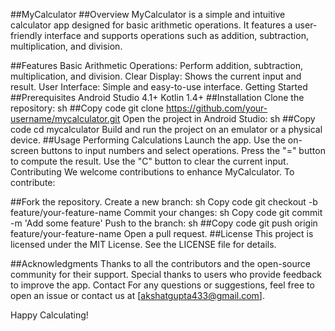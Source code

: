 ##MyCalculator
##Overview
MyCalculator is a simple and intuitive calculator app designed for basic arithmetic operations. It features a user-friendly interface and supports operations such as addition, subtraction, multiplication, and division.

##Features
Basic Arithmetic Operations: Perform addition, subtraction, multiplication, and division.
Clear Display: Shows the current input and result.
User Interface: Simple and easy-to-use interface.
Getting Started
##Prerequisites
Android Studio 4.1+
Kotlin 1.4+
##Installation
Clone the repository:
sh
##Copy code
git clone https://github.com/your-username/mycalculator.git
Open the project in Android Studio:
sh
##Copy code
cd mycalculator
Build and run the project on an emulator or a physical device.
##Usage
Performing Calculations
Launch the app.
Use the on-screen buttons to input numbers and select operations.
Press the "=" button to compute the result.
Use the "C" button to clear the current input.
Contributing
We welcome contributions to enhance MyCalculator. To contribute:

##Fork the repository.
Create a new branch:
sh
Copy code
git checkout -b feature/your-feature-name
Commit your changes:
sh
Copy code
git commit -m 'Add some feature'
Push to the branch:
sh
##Copy code
git push origin feature/your-feature-name
Open a pull request.
##License
This project is licensed under the MIT License. See the LICENSE file for details.

##Acknowledgments
Thanks to all the contributors and the open-source community for their support.
Special thanks to users who provide feedback to improve the app.
Contact
For any questions or suggestions, feel free to open an issue or contact us at [akshatgupta433@gmail.com].

Happy Calculating!
